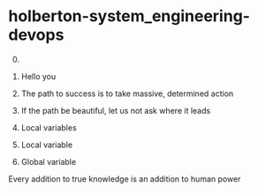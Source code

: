 # holberton-system_engineering-devops

0. <o>

1. Hello you

2. The path to success is to take massive, determined action

3. If the path be beautiful, let us not ask where it leads

5. Local variables

6. Local variable

7. Global variable

Every addition to true knowledge is an addition to human power

